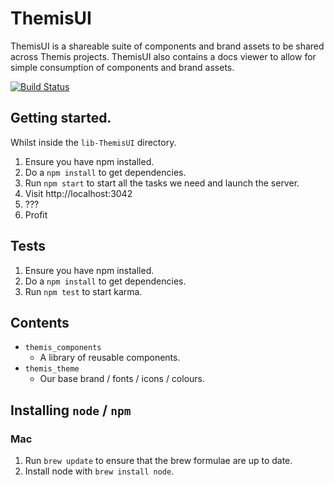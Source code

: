 # ThemisUI

ThemisUI is a shareable suite of components and brand assets to be shared across Themis projects. ThemisUI also contains a docs viewer to allow for simple consumption of components and brand assets.

[![Build Status](https://travis-ci.org/clio/lib-themisui.svg)](https://travis-ci.org/clio/lib-themisui)

## Getting started.

Whilst inside the `lib-ThemisUI` directory.

1. Ensure you have npm installed.
2. Do a `npm install` to get dependencies.
3. Run `npm start` to start all the tasks we need and launch the server.
4. Visit http://localhost:3042
5. ???
6. Profit

## Tests

1. Ensure you have npm installed.
2. Do a `npm install` to get dependencies.
3. Run `npm test` to start karma.

## Contents

- `themis_components`
  - A library of reusable components.
- `themis_theme`
  - Our base brand / fonts / icons / colours.

## Installing `node` / `npm`

### Mac

1. Run `brew update` to ensure that the brew formulae are up to date.
2. Install node with `brew install node`.
